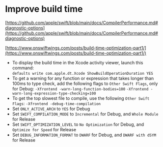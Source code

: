 # Improve build time

[https://github.com/apple/swift/blob/main/docs/CompilerPerformance.md#diagnostic-options](https://github.com/apple/swift/blob/main/docs/CompilerPerformance.md#diagnostic-options)

[https://www.onswiftwings.com/posts/build-time-optimization-part1/](https://www.onswiftwings.com/posts/build-time-optimization-part1/)

-   To display the build time in the Xcode activity viewer, launch this command:  
    `defaults write com.apple.dt.Xcode ShowBuildOperationDuration YES`
-   To get a warning for any function or expression that takes longer than 100ms to type check, add the following flags to `Other Swift Flags`, only for Debug:
`-Xfrontend -warn-long-function-bodies=100`
`-Xfrontend -warn-long-expression-type-checking=100`
-   To get the top slowest file to compile, use the following `Other Swift Flags`:
`-Xfrontend -debug-time-compilation`
-   Set `ONLY_ACTIVE_ARCH` to `YES` for Debug
-   Set `SWIFT_COMPILATION_MODE` to `Incremental` for Debug, and `Whole Module` for Release
-   Set `SWIFT_OPTIMIZATION_LEVEL` to `No Optimization` for Debug, and `Optimize for Speed` for Release
-   Set `DEBUG_INFORMATION_FORMAT` to `DWARF` for Debug, and `DWARF with dSYM` for Release